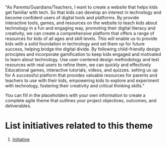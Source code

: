 "As Parents/Guardians/Teachers, I want to create a website that helps kids get familiar with tech. So that kids can develop an interest in technology and become confident users of digital tools and platforms.
By provide interactive tools, games, and resources on the website to teach kids about technology in a fun and engaging way, promoting their digital literacy and creativity, we can create a comprehensive platform that offers a range of resources for kids of all ages and skill levels. This will enable us to provide kids with a solid foundation in technology and set them up for future success, helping bridge the digital divide. By following child-friendly design principles and incorporate gamification to keep kids engaged and motivated to learn about technology. Use user-centered design methodology and test resources with real users to refine them, we can quickly and effectively Educational games, interactive tutorials, videos, and quizzes. setting us up for A successful platform that provides valuable resources for parents and teachers to use with their kids, empowering kids to explore and experiment with technology, fostering their creativity and critical thinking skills."

You can fill in the placeholders with your own information to create a complete agile theme that outlines your project objectives, outcomes, and deliverables.


# List initiatives related to this theme
1. [Initiative](documentation/templates/theme/initiatives/initiative_template.md)